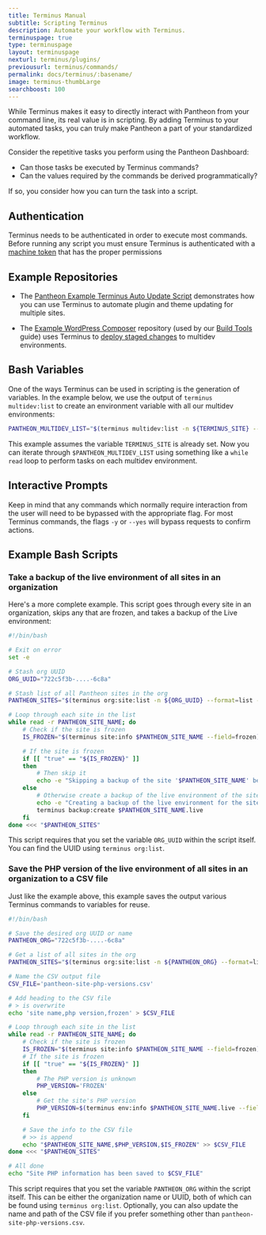 ```yaml
---
title: Terminus Manual
subtitle: Scripting Terminus
description: Automate your workflow with Terminus.
terminuspage: true
type: terminuspage
layout: terminuspage
nexturl: terminus/plugins/
previousurl: terminus/commands/
permalink: docs/terminus/:basename/
image: terminus-thumbLarge
searchboost: 100
---
```


While Terminus makes it easy to directly interact with Pantheon from your command line, its real value is in scripting. By adding Terminus to your automated tasks, you can truly make Pantheon a part of your standardized workflow.

Consider the repetitive tasks you perform using the Pantheon Dashboard:

- Can those tasks be executed by Terminus commands?
- Can the values required by the commands be derived programmatically?

If so, you consider how you can turn the task into a script.

## Authentication

Terminus needs to be authenticated in order to execute most commands. Before running any script you must ensure Terminus is authenticated with a [machine token](/docs/terminus/install#machine-token) that has the proper permissions

## Example Repositories

- The [Pantheon Example Terminus Auto Update Script](https://github.com/pantheon-systems/example-terminus-auto-update-script) demonstrates how you can use Terminus to automate plugin and theme updating for multiple sites.

* The [Example WordPress Composer](https://github.com/pantheon-systems/example-wordpress-composer) repository (used by our [Build Tools](/docs/guides/build-tools/) guide) uses Terminus to [deploy staged changes](https://github.com/pantheon-systems/example-wordpress-composer/blob/46ff34e2b9f421a1c0eae72ade80376e8dd42f31/.circleci/deploy-to-pantheon.sh) to multidev environments.

## Bash Variables

One of the ways Terminus can be used in scripting is the generation of variables. In the example below, we use the output of `terminus multidev:list` to create an environment variable with all our multidev environments:

```bash
PANTHEON_MULTIDEV_LIST="$(terminus multidev:list -n ${TERMINUS_SITE} --format=list --field=Name)"
```

This example assumes the variable `TERMINUS_SITE` is already set. Now you can iterate through `$PANTHEON_MULTIDEV_LIST` using something like a `while read` loop to perform tasks on each multidev environment.

## Interactive Prompts
Keep in mind that any commands which normally require interaction from the user will need to be bypassed with the appropriate flag. For most Terminus commands, the flags `-y` or `--yes` will bypass requests to confirm actions.

## Example Bash Scripts

### Take a backup of the live environment of all sites in an organization

Here's a more complete example. This script goes through every site in an organization, skips any that are frozen, and takes a backup of the Live environment:

```bash
#!/bin/bash

# Exit on error
set -e

# Stash org UUID
ORG_UUID="722c5f3b-....-6c8a"

# Stash list of all Pantheon sites in the org
PANTHEON_SITES="$(terminus org:site:list -n ${ORG_UUID} --format=list --field=Name)"

# Loop through each site in the list
while read -r PANTHEON_SITE_NAME; do
    # Check if the site is frozen
    IS_FROZEN="$(terminus site:info $PANTHEON_SITE_NAME --field=frozen)"

    # If the site is frozen
    if [[ "true" == "${IS_FROZEN}" ]]
    then
        # Then skip it
        echo -e "Skipping a backup of the site '$PANTHEON_SITE_NAME' because it is frozen...\n"
    else
        # Otherwise create a backup of the live environment of the site
        echo -e "Creating a backup of the live environment for the site '$PANTHEON_SITE_NAME'...\n"
        terminus backup:create $PANTHEON_SITE_NAME.live
    fi
done <<< "$PANTHEON_SITES"
```

This script requires that you set the variable `ORG_UUID` within the script itself. You can find the UUID using `terminus org:list`.

### Save the PHP version of the live environment of all sites in an organization to a CSV file

Just like the example above, this example saves the output various Terminus commands to variables for reuse.

```bash
#!/bin/bash

# Save the desired org UUID or name
PANTHEON_ORG="722c5f3b-....-6c8a"

# Get a list of all sites in the org
PANTHEON_SITES="$(terminus org:site:list -n ${PANTHEON_ORG} --format=list --field=Name)"

# Name the CSV output file
CSV_FILE='pantheon-site-php-versions.csv'

# Add heading to the CSV file
# > is overwrite
echo 'site name,php version,frozen' > $CSV_FILE

# Loop through each site in the list
while read -r PANTHEON_SITE_NAME; do
	# Check if the site is frozen
	IS_FROZEN="$(terminus site:info $PANTHEON_SITE_NAME --field=frozen)"
	# If the site is frozen
    if [[ "true" == "${IS_FROZEN}" ]]
    then
		# The PHP version is unknown
		PHP_VERSION='FROZEN'
	else
		# Get the site's PHP version
		PHP_VERSION=$(terminus env:info $PANTHEON_SITE_NAME.live --field php_version)
	fi

	# Save the info to the CSV file
	# >> is append
	echo "$PANTHEON_SITE_NAME,$PHP_VERSION,$IS_FROZEN" >> $CSV_FILE
done <<< "$PANTHEON_SITES"

# All done
echo "Site PHP information has been saved to $CSV_FILE"
```

This script requires that you set the variable `PANTHEON_ORG` within the script itself. This can be either the organization name or UUID, both of which can be found using `terminus org:list`. Optionally, you can also update the name and path of the CSV file if you prefer something other than `pantheon-site-php-versions.csv`.
